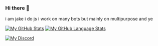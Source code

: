 ### Hi there 👋


i am jake
i do js
i work on many bots but mainly on multipurpose
and ye

[![My GitHub Stats](https://github-readme-stats.vercel.app/api/?username=devjakey&count_private=true&theme=tokyonight&showicons=true)]()
[![My GitHub Language Stats](https://github-readme-stats.vercel.app/api/top-langs/?username=devjakey&langs_count=5&theme=tokyonight)]()

[![My Discord](https://discord.com/users/708635694154776657)]()
